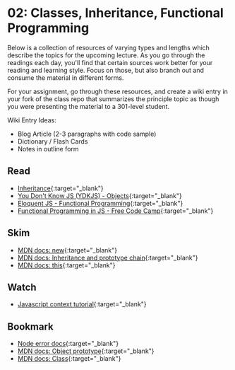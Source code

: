 02: Classes, Inheritance, Functional Programming
======================================================================================

Below is a collection of resources of varying types and lengths which describe the topics for the upcoming lecture.  As you go through the readings each day, you'll find that certain sources work better for your reading and learning style. Focus on those, but also branch out and consume the material in different forms.

For your assignment, go through these resources, and create a wiki entry in your fork of the class repo that summarizes the principle topic as though you were presenting the material to a 301-level student.

Wiki Entry Ideas:
* Blog Article (2-3 paragraphs with code sample)
* Dictionary / Flash Cards
* Notes in outline form

## Read
* [Inheritance](https://medium.com/javascript-scene/3-different-kinds-of-prototypal-inheritance-es6-edition-32d777fa16c9){:target="_blank"}
* [You Don't Know JS (YDKJS) - Objects](https://github.com/getify/You-Dont-Know-JS/tree/master/this%20%26%20object%20prototypes){:target="_blank"}
* [Eloquent JS - Functional Programming](https://eloquentjavascript.net/1st_edition/chapter6.html){:target="_blank"}
* [Functional Programming in JS - Free Code Camp](https://medium.freecodecamp.org/functional-programming-in-js-with-practical-examples-part-1-87c2b0dbc276){:target="_blank"}

## Skim
* [MDN docs: new](https://developer.mozilla.org/en-US/docs/Web/JavaScript/Reference/Operators/new){:target="_blank"}
* [MDN docs: Inheritance and prototype chain](https://developer.mozilla.org/en-US/docs/Web/JavaScript/Inheritance_and_the_prototype_chain){:target="_blank"}
* [MDN docs: this](https://developer.mozilla.org/en-US/docs/Web/JavaScript/Reference/Operators/this){:target="_blank"}

## Watch
* [Javascript context tutorial](https://www.youtube.com/watch?v=fjJoX9F_F5g){:target="_blank"}

## Bookmark
* [Node error docs](https://nodejs.org/dist/latest-v6.x/docs/api/errors.html){:target="_blank"}
* [MDN docs: Object prototype](https://developer.mozilla.org/en-US/docs/Web/JavaScript/Reference/Global_Objects/Object/prototype){:target="_blank"}
* [MDN docs: Class](https://developer.mozilla.org/en-US/docs/Web/JavaScript/Reference/Classes){:target="_blank"}

